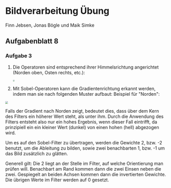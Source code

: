# Bildverarbeitung Übung

Finn Jebsen, Jonas Bögle und Maik Simke

## Aufgabenblatt 8

### Aufgabe 3

1. Die Operatoren sind entsprechend ihrer Himmelsrichtung angerichtet (Norden oben, Osten rechts, etc.):

   <img src="C:\Users\Maik\Desktop\Uni\Semester 4\Bildverarbeitung\Übung\Übung 8\aufgabenblatt-8_aufgabe-3_1.jpg" style="zoom: 33%;" />

   <div style="page-break-after: always;"></div>

2. Mit Sobel-Operatoren kann die Gradientenrichtung erkannt werden, indem man sie nach folgenden Muster aufbaut:
   Beispiel für "Norden":

<img src="C:\Users\Maik\Desktop\Uni\Semester 4\Bildverarbeitung\Übung\Übung 8\aufgabenblatt-8_aufgabe-3_2.jpg" style="zoom:50%;" />



Falls der Gradient nach Norden zeigt, bedeutet dies, dass über dem Kern des Filters ein höherer Wert steht, als unter ihm. Durch die Anwendung des Filters entsteht also nur ein hohes Ergebnis, wenn dieser Fall eintrifft, da prinzipiell ein ein kleiner Wert (dunkel) von einen hohen (hell) abgezogen wird.

Um es auf den Sobel-Filter zu übertragen, werden die Gewichte 2, bzw. -2 benutzt, um die Ableitung zu bilden, sowie zwei benachbarten 1, bzw. -1 um das Bild zusätzlich zu glätten.

Generell gilt: Die 2 liegt an der Stelle im Filter, auf welche Orientierung man prüfen will. Benachbart am Rand kommen dann die zwei Einsen neben die zwei. Gespiegelt an beiden Achsen kommen dann die invertierten Gewichte. Die übrigen Werte im Filter werden auf 0 gesetzt.